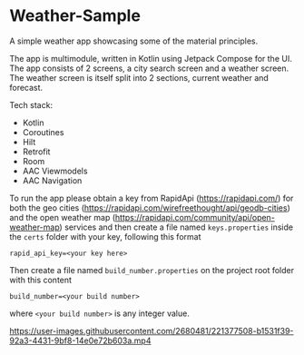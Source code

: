 # Weather-Sample
A simple weather app showcasing some of the material principles.

The app is multimodule, written in Kotlin using Jetpack Compose for the UI. The app consists of 2 screens, a city search screen and a weather screen. The weather screen is itself split into 2 sections, current weather and forecast.

Tech stack:

* Kotlin
* Coroutines
* Hilt
* Retrofit
* Room
* AAC Viewmodels
* AAC Navigation

To run the app please obtain a key from RapidApi (https://rapidapi.com/) for both the geo cities (https://rapidapi.com/wirefreethought/api/geodb-cities) and the open weather map (https://rapidapi.com/community/api/open-weather-map) services and then create a file named `keys.properties` inside the `certs` folder with your key, following this format

```
rapid_api_key=<your key here>
```

Then create a file named `build_number.properties` on the project root folder with this content

```
build_number=<your build number>
```

where `<your build number>` is any integer value.

https://user-images.githubusercontent.com/2680481/221377508-b1531f39-92a3-4431-9bf8-14e0e72b603a.mp4

